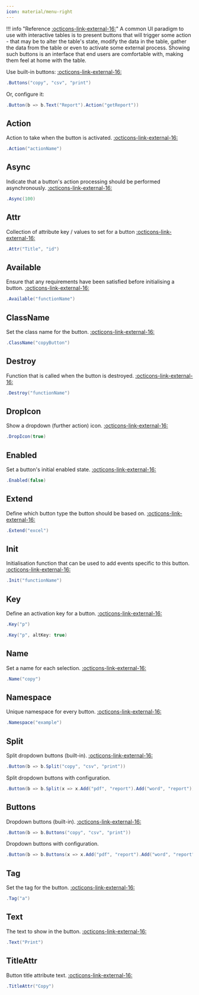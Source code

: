 ```yaml
---
icon: material/menu-right
---
```


!!! info "Reference [:octicons-link-external-16:](https://datatables.net/extensions/buttons/)"
	A common UI paradigm to use with interactive tables is to present buttons that will trigger some action - that may be to alter the table's state, 
	modify the data in the table, gather the data from the table or even to activate some external process. 
	Showing such buttons is an interface that end users are comfortable with, making them feel at home with the table.

Use built-in buttons:
[:octicons-link-external-16:](https://datatables.net/reference/option/buttons.buttons)
```csharp
.Buttons("copy", "csv", "print")
```
Or, configure it:
```csharp
.Button(b => b.Text("Report").Action("getReport"))
```

## Action
Action to take when the button is activated.
[:octicons-link-external-16:](https://datatables.net/reference/option/buttons.buttons.action)
```csharp
.Action("actionName")
```

## Async
Indicate that a button's action processing should be performed asynchronously.
[:octicons-link-external-16:](https://datatables.net/reference/option/buttons.buttons.async)
```csharp
.Async(100)
```

## Attr
Collection of attribute key / values to set for a button
[:octicons-link-external-16:](https://datatables.net/reference/option/buttons.buttons.attr)
```csharp
.Attr("Title", "id")
```

## Available
Ensure that any requirements have been satisfied before initialising a button.
[:octicons-link-external-16:](https://datatables.net/reference/option/buttons.buttons.available)
```csharp
.Available("functionName")
```

## ClassName
Set the class name for the button.
[:octicons-link-external-16:](https://datatables.net/reference/option/buttons.buttons.className)
```csharp
.ClassName("copyButton")
```

## Destroy
Function that is called when the button is destroyed.
[:octicons-link-external-16:](https://datatables.net/reference/option/buttons.buttons.destroy)
```csharp
.Destroy("functionName")
```

## DropIcon
Show a dropdown (further action) icon.
[:octicons-link-external-16:](https://datatables.net/reference/option/buttons.buttons.dropIcon)
```csharp
.DropIcon(true)
```

## Enabled
Set a button's initial enabled state.
[:octicons-link-external-16:](https://datatables.net/reference/option/buttons.buttons.enabled)
```csharp
.Enabled(false)
```

## Extend
Define which button type the button should be based on.
[:octicons-link-external-16:](https://datatables.net/reference/option/buttons.buttons.extend)
```csharp
.Extend("excel")
```

## Init
Initialisation function that can be used to add events specific to this button.
[:octicons-link-external-16:](https://datatables.net/reference/option/buttons.buttons.init)
```csharp
.Init("functionName")
```

## Key
Define an activation key for a button.
[:octicons-link-external-16:](https://datatables.net/reference/option/buttons.buttons.key)
```csharp
.Key("p")
```
```csharp
.Key("p", altKey: true)
```

## Name
Set a name for each selection.
[:octicons-link-external-16:](https://datatables.net/reference/option/buttons.buttons.name)
```csharp
.Name("copy")
```

## Namespace
Unique namespace for every button.
[:octicons-link-external-16:](https://datatables.net/reference/option/buttons.buttons.namespace)
```csharp
.Namespace("example")
```

## Split
Split dropdown buttons (built-in).
[:octicons-link-external-16:](https://datatables.net/reference/option/buttons.buttons.split)
```csharp
.Button(b => b.Split("copy", "csv", "print"))
```

Split dropdown buttons with configuration.
```csharp
.Button(b => b.Split(x => x.Add("pdf", "report").Add("word", "report")))
```

## Buttons
Dropdown buttons (built-in).
[:octicons-link-external-16:](https://datatables.net/reference/option/buttons.buttons.split)
```csharp
.Button(b => b.Buttons("copy", "csv", "print"))
```
Dropdown buttons with configuration.
```csharp
.Button(b => b.Buttons(x => x.Add("pdf", "report").Add("word", "report")))
```

## Tag
Set the tag for the button.
[:octicons-link-external-16:](https://datatables.net/reference/option/buttons.buttons.tag)
```csharp
.Tag("a")
```

## Text
The text to show in the button.
[:octicons-link-external-16:](https://datatables.net/reference/option/buttons.buttons.text)
```csharp
.Text("Print")
```

## TitleAttr
Button title attribute text.
[:octicons-link-external-16:](https://datatables.net/reference/option/buttons.buttons.titleAttr)
```csharp
.TitleAttr("Copy")
```

